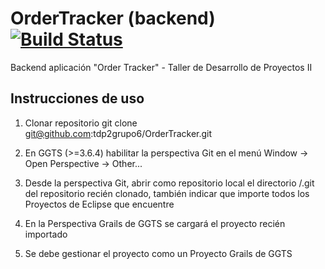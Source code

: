 # OrderTracker (backend) [![Build Status](https://travis-ci.org/tdp2grupo6/OrderTracker.svg?branch=master)](https://travis-ci.org/tdp2grupo6/OrderTracker)

Backend aplicación "Order Tracker" - Taller de Desarrollo de Proyectos II

## Instrucciones de uso

1. Clonar repositorio
	git clone git@github.com:tdp2grupo6/OrderTracker.git

2. En GGTS (>=3.6.4) habilitar la perspectiva Git en el menú Window -> Open Perspective -> Other...

3. Desde la perspectiva Git, abrir como repositorio local el directorio /.git del repositorio recién clonado, también indicar que importe todos los Proyectos de Eclipse que encuentre

4. En la Perspectiva Grails de GGTS se cargará el proyecto recién importado

5. Se debe gestionar el proyecto como un Proyecto Grails de GGTS
